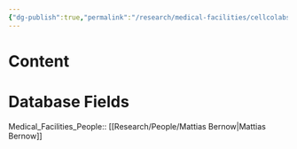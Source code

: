 ```yaml
---
{"dg-publish":true,"permalink":"/research/medical-facilities/cellcolabs-clinical/"}
---
```


# Content

# Database Fields
Medical_Facilities_People:: [[Research/People/Mattias Bernow\|Mattias Bernow]]